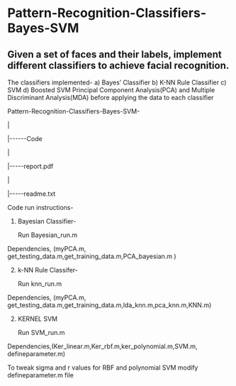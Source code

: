 # Pattern-Recognition-Classifiers-Bayes-SVM
## Given a set of faces and their labels, implement different classifiers to achieve facial recognition.
The classifiers implemented- a) Bayes’ Classifier
                             b) K-NN Rule Classifier
                             c) SVM
                             d) Boosted SVM
 Principal Component Analysis(PCA) and Multiple Discriminant Analysis(MDA) before applying the data to each classifier


Pattern-Recognition-Classifiers-Bayes-SVM-

  |
  
  |------Code
  
  |
  
  |-----report.pdf
  
  |
  
  |-----readme.txt


Code run instructions-

1) Bayesian Classifier-

	Run Bayesian_run.m

Dependencies, (myPCA.m, get_testing_data.m,get_training_data.m,PCA_bayesian.m
)

2) k-NN Rule Classifer-

	Run 	knn_run.m

Dependencies, (myPCA.m, get_testing_data.m,get_training_data.m,lda_knn.m,pca_knn.m,KNN.m)

2) KERNEL SVM

	Run SVM_run.m

Dependencies,(Ker_linear.m,Ker_rbf.m,ker_polynomial.m,SVM.m, defineparameter.m)

To tweak sigma and r values for RBF and polynomial SVM modify defineparameter.m file
